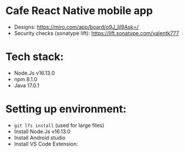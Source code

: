 # Cafe React Native mobile app

- Designs: https://miro.com/app/board/o9J_lil9Ask=/
- Security checks (sonatype lift): https://lift.sonatype.com/valentk777


# Tech stack:
- Node.Js v16.13.0
- npm 8.1.0
- Java 17.0.1


# Setting up environment:
- `git lfs install` (used for large files)
- Install Node.Js v16.13.0
- Install Android studio
- Install VS Code Extension:

